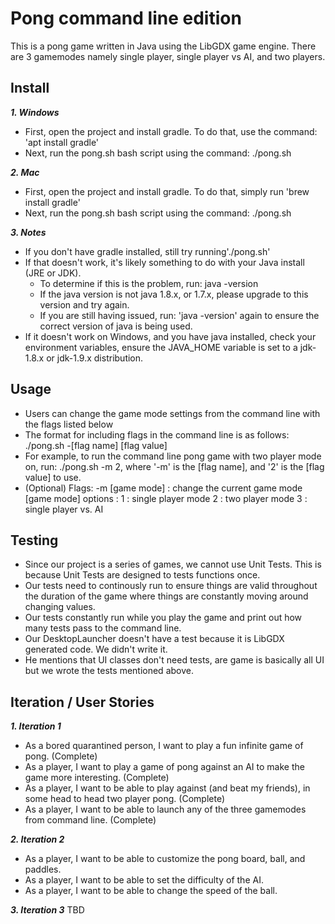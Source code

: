 # Pong command line edition
This is a pong game written in Java using the LibGDX game engine. There are 3 gamemodes namely single player, single player vs AI, and two players. 

## Install
***1. Windows***

- First, open the project and install gradle. To do that, use the command: 'apt install gradle'
- Next, run the pong.sh bash script using the command: ./pong.sh

***2. Mac***
- First, open the project and install gradle. To do that, simply run 'brew install gradle'
- Next, run the pong.sh bash script using the command: ./pong.sh

***3. Notes***
- If you don't have gradle installed, still try running'./pong.sh'
- If that doesn't work, it's likely something to do with your Java install (JRE or JDK).
    - To determine if this is the problem, run: java -version
    - If the java version is not java 1.8.x, or 1.7.x, please upgrade to this version and try again.
    - If you are still having issued, run: 'java -version' again to ensure the correct version of java is being used.
- If it doesn't work on Windows, and you have java installed, check your environment variables, ensure the JAVA_HOME variable is set to a jdk-1.8.x or jdk-1.9.x distribution. 


## Usage 
- Users can change the game mode settings from the command line with the flags listed below 
- The format for including flags in the command line is as follows: ./pong.sh -[flag name] [flag value]
- For example, to run the command line pong game with two player mode on, run: ./pong.sh -m 2, where '-m' is the [flag name], and '2' is the [flag value] to use. 
- (Optional) Flags: 
    -m [game mode] : change the current game mode
        [game mode] options : 
            1 : single player mode 
            2 : two player mode 
            3 : single player vs. AI 
            
## Testing
- Since our project is a series of games, we cannot use Unit Tests. This is because Unit Tests are designed to tests functions once.
- Our tests need to continously run to ensure things are valid throughout the duration of the game where things are constantly moving around changing values. 
- Our tests constantly run while you play the game and print out how many tests pass to the command line. 
- Our DesktopLauncher doesn't have a test because it is LibGDX generated code. We didn't write it. 
- He mentions that UI classes don't need tests, are game is basically all UI but we wrote the tests mentioned above. 

## Iteration / User Stories
***1. Iteration 1***
- As a bored quarantined person, I want to play a fun infinite game of pong. (Complete)
- As a player, I want to play a game of pong against an AI to make the game more interesting. (Complete)
- As a player, I want to be able to play against (and beat my friends), in some head to head two player pong. (Complete)
- As a player, I want to be able to launch any of the three gamemodes from command line. (Complete)


***2. Iteration 2***
- As a player, I want to be able to customize the pong board, ball, and paddles.
- As a player, I want to be able to set the difficulty of the AI.
- As a player, I want to be able to change the speed of the ball.

***3. Iteration 3***
TBD
